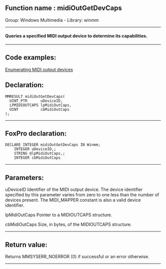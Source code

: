 
## Function name : midiOutGetDevCaps
Group: Windows Multimedia - Library: winmm    
***  


#### Queries a specified MIDI output device to determine its capabilities.

***  


## Code examples:
[Enumerating MIDI output devices](../../samples/sample_507.md)  

## Declaration:
```foxpro  
MMRESULT midiOutGetDevCaps(
  UINT_PTR      uDeviceID,
  LPMIDIOUTCAPS lpMidiOutCaps,
  UINT          cbMidiOutCaps
);  
```  
***  


## FoxPro declaration:
```foxpro  
DECLARE INTEGER midiOutGetDevCaps IN Winmm;
	INTEGER uDeviceID,;
	STRING @lpMidiOutCaps,;
	INTEGER cbMidiOutCaps  
```  
***  


## Parameters:
uDeviceID
Identifier of the MIDI output device. The device identifier specified by this parameter varies from zero to one less than the number of devices present. The MIDI_MAPPER constant is also a valid device identifier.

lpMidiOutCaps
Pointer to a MIDIOUTCAPS structure. 

cbMidiOutCaps
Size, in bytes, of the MIDIOUTCAPS structure.
  
***  


## Return value:
Returns MMSYSERR_NOERROR (0) if successful or an error otherwise.  
***  

